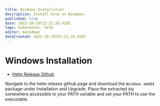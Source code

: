 ```yaml
---
title: Windows Installation
description: Install helm on Windows. 
published: true
date: 2022-10-19T15:21:26.410Z
tags: kubernetes, helm
editor: markdown
dateCreated: 2022-10-19T15:21:26.410Z
---
```


# Windows Installation

- [Helm Release Github](https://github.com/helm/helm/releases/)

Navigate to the helm release github page and download the `Windows amd64` package under Installation and Upgrade. Place the extracted zip somewhere accessible to your PATH variable and set your PATH to use the executable. 

